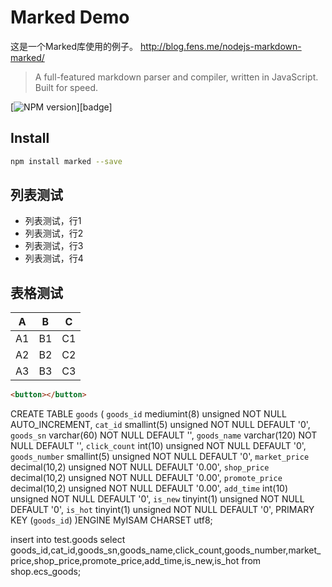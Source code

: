 Marked Demo
======================

这是一个Marked库使用的例子。 http://blog.fens.me/nodejs-markdown-marked/

> A full-featured markdown parser and compiler, written in JavaScript. Built
> for speed.

[![NPM version](https://badge.fury.io/js/marked.png)][badge]

## Install

``` bash
npm install marked --save
```

## 列表测试

+ 列表测试，行1
+ 列表测试，行2
+ 列表测试，行3
+ 列表测试，行4

## 表格测试

A | B | C
--|--|--
A1 | B1 | C1
A2 | B2 | C2
A3 | B3 | C3

```html
<button></button>
``` 



CREATE TABLE `goods` (
 `goods_id` mediumint(8) unsigned NOT NULL AUTO_INCREMENT,
 `cat_id` smallint(5) unsigned NOT NULL DEFAULT '0',
 `goods_sn` varchar(60) NOT NULL DEFAULT '',
 `goods_name` varchar(120) NOT NULL DEFAULT '',
 `click_count` int(10) unsigned NOT NULL DEFAULT '0',
 `goods_number` smallint(5) unsigned NOT NULL DEFAULT '0',
 `market_price` decimal(10,2) unsigned NOT NULL DEFAULT '0.00',
 `shop_price` decimal(10,2) unsigned NOT NULL DEFAULT '0.00',
 `promote_price` decimal(10,2) unsigned NOT NULL DEFAULT '0.00',
 `add_time` int(10) unsigned NOT NULL DEFAULT '0',
 `is_new` tinyint(1) unsigned NOT NULL DEFAULT '0',
 `is_hot` tinyint(1) unsigned NOT NULL DEFAULT '0',
 PRIMARY KEY (`goods_id`)
 )ENGINE MyISAM  CHARSET utf8;

 insert into test.goods
 select goods_id,cat_id,goods_sn,goods_name,click_count,goods_number,market_price,shop_price,promote_price,add_time,is_new,is_hot from shop.ecs_goods;